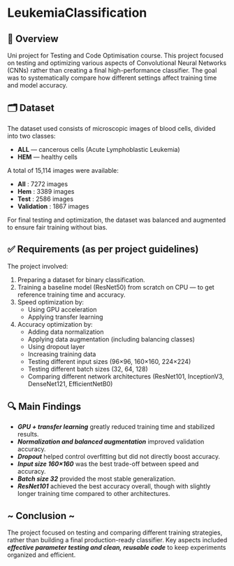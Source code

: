 # LeukemiaClassification

## 📄 Overview
Uni project for Testing and Code Optimisation course. This project focused on testing and optimizing various aspects of Convolutional Neural Networks (CNNs) rather than creating a final high-performance classifier. The goal was to systematically compare how different settings affect training time and model accuracy.

## 🗂️ Dataset
The dataset used consists of microscopic images of blood cells, divided into two classes:
-	**ALL** — cancerous cells (Acute Lymphoblastic Leukemia)
-	**HEM** — healthy cells

A total of 15,114 images were available:
- **All**         : 7272 images
- **Hem**         : 3389 images
- **Test**        : 2586 images
- **Validation**  : 1867 images

For final testing and optimization, the dataset was balanced and augmented to ensure fair training without bias.

## ✅ Requirements (as per project guidelines)

The project involved:
1.	Preparing a dataset for binary classification.
2.	Training a baseline model (ResNet50) from scratch on CPU — to get reference training time and accuracy.
3.	Speed optimization by:
	 - Using GPU acceleration
	 -	Applying transfer learning
4.	Accuracy optimization by:
	  -	Adding data normalization
	  -	Applying data augmentation (including balancing classes)
	  -	Using dropout layer
	  -	Increasing training data
    -	Testing different input sizes (96×96, 160×160, 224×224)
	  -	Testing different batch sizes (32, 64, 128)
	  -	Comparing different network architectures (ResNet101, InceptionV3, DenseNet121, EfficientNetB0)

## 🔍 Main Findings
-	**_GPU + transfer learning_** greatly reduced training time and stabilized results.
-	**_Normalization and balanced augmentation_** improved validation accuracy.
-	**_Dropout_** helped control overfitting but did not directly boost accuracy.
-	**_Input size 160×160_** was the best trade-off between speed and accuracy.
-	**_Batch size 32_** provided the most stable generalization.
-	_**ResNet101**_ achieved the best accuracy overall, though with slightly longer training time compared to other architectures.

## ~ Conclusion ~
The project focused on testing and comparing different training strategies, rather than building a final production-ready classifier. Key aspects included _**effective parameter testing and clean, reusable code**_ to keep experiments organized and efficient.
